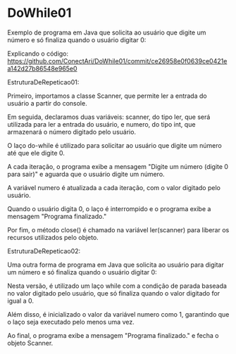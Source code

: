 # DoWhile01

Exemplo de programa em Java que solicita ao usuário que digite um número e só finaliza quando o usuário digitar 0:

Explicando o código: https://github.com/ConectAri/DoWhile01/commit/ce26958e0f0639ce0421ea142d27b86548e965e0


EstruturaDeRepeticao01:  

Primeiro, importamos a classe Scanner, que permite ler a entrada do usuário a partir do console.

Em seguida, declaramos duas variáveis: scanner, do tipo ler, que será utilizada para ler a entrada do usuário, e numero, do tipo int,
que armazenará o número digitado pelo usuário.

O laço do-while é utilizado para solicitar ao usuário que digite um número até que ele digite 0.

A cada iteração, o programa exibe a mensagem "Digite um número (digite 0 para sair)" e aguarda que o usuário digite um número.

A variável numero é atualizada a cada iteração, com o valor digitado pelo usuário.

Quando o usuário digita 0, o laço é interrompido e o programa exibe a mensagem "Programa finalizado."

Por fim, o método close() é chamado na variável ler(scanner) para liberar os recursos utilizados pelo objeto.


EstruturaDeRepeticao02:  

Uma outra forma de programa em Java que solicita ao usuário para digitar um número e só finaliza quando o usuário digitar 0:

Nesta versão, é utilizado um laço while com a condição de parada baseada no valor digitado pelo usuário, que só finaliza quando o valor digitado for igual a 0. 

Além disso, é inicializado o valor da variável numero como 1, garantindo que o laço seja executado pelo menos uma vez.

Ao final, o programa exibe a mensagem "Programa finalizado." e fecha o objeto Scanner.
